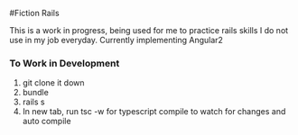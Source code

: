 #Fiction Rails

This is a work in progress, being used for me to practice rails skills I do not use in my job everyday. Currently implementing Angular2


### To Work in Development
1. git clone it down
1. bundle
1. rails s
1. In new tab, run tsc -w for typescript compile to watch for changes and auto compile
